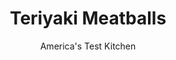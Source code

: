 ---
layout: ../../layouts/MarkdownPostLayout.astro
title: Teriyaki Meatballs
author: America's Test Kitchen
pubDate: 2023-03-15
description: "Packing outsized flavor into these one-bite chicken meatballs was no small task, but we did it."
image_url: https://res.cloudinary.com/hksqkdlah/image/upload/ar_1:1,c_fill,dpr_2.0,f_auto,fl_lossy.progressive.strip_profile,g_faces:auto,q_auto:low,w_344/27422_sfs-teriyaki-meatballs-12
tags: ["Appetizers","Chicken","Make Ahead"]
calories: 1761
protein: 2
carbohydrates: 2
fats: 
fiber: 
ingredients: ["6 ounces, shiitake mushrooms, stemmed and chopped coarse","1 1/2 cups chopped, green cabbage","2 tablespoons, vegetable oil",", Salt and pepper","3 , garlic cloves, minced","1 tablespoon, grated fresh ginger","1 pound, ground chicken","1/2 cup, panko bread crumbs","4 , scallions, minced","3 tablespoons, minced fresh cilantro","1 , large egg, lightly beaten","1 tablespoon, toasted sesame oil","1 tablespoon, cornstarch","1 tablespoon, unseasoned rice vinegar","1/2 cup, mirin","1/3 cup, water","1/4 cup, soy sauce","3 tablespoons, sugar","2 , scallions, green parts only, sliced thin on bias","1 tablespoon, sesame seeds, toasted"]
serves: 40
time: "1½ hours, plus 1 hour chilling"
instructions: ["FOR THE MEATBALLS: Adjust oven rack to upper-middle position and heat oven to 400 degrees. Line rimmed baking sheet with aluminum foil and spray evenly with vegetable oil spray. Combine mushrooms and cabbage in food processor and pulse until chopped into 1/4-inch pieces, about 5 pulses.","Heat vegetable oil in 12-inch nonstick skillet over medium-high heat until shimmering. Add mushroom mixture and 1/2 teaspoon salt and cook, stirring occasionally, until vegetables are lightly browned, 6 to 8 minutes. Add garlic and ginger and cook until fragrant, about 30 seconds. Transfer to large bowl.","FOR THE SAUCE: Wipe now-empty skillet clean with paper towels. Whisk cornstarch and vinegar in small bowl until combined; set aside. Bring mirin, water, soy sauce, and sugar to boil over high heat. Whisk in cornstarch slurry, reduce heat to medium-low, and simmer until thickened, about 1 minute. Remove pan from heat; transfer 3 tablespoons teriyaki sauce to mushroom mixture. Let mushroom mixture cool completely, about 15 minutes. Cover skillet and set remaining sauce aside.","Add chicken, panko, scallions, cilantro, egg, sesame oil, and 1/2 teaspoon pepper to cooled mushroom mixture and mix with your hands until thoroughly combined. Divide chicken mixture into 40 portions, about 1 tablespoon each. Roll between your wet hands to form 1 1/4-inch balls and space evenly on prepared sheet in 8 rows of five. Cover lightly with plastic wrap and refrigerate until firm, about 1 hour.","Uncover sheet and bake until meatballs are firm and bottoms are lightly browned, 15 to 20 minutes, rotating pan halfway through cooking. Rewarm sauce over medium-low heat. Add meatballs to skillet and toss to coat with sauce. Transfer meatballs and sauce to serving dish and sprinkle with scallions and sesame seeds. Serve.","TO MAKE AHEAD: Meatballs and sauce can be prepared through step 4, covered, and refrigerated for up to 24 hours. Add 2 tablespoons water to sauce when reheating."]
nutrition: ["97 mg Potassium","33 mg Phosphorus","9 mg Calcium","6 mg Magnesium","98 mg Sodium","2 g Fat","1 g Monounsaturated","1 mg Vitamin C","14 mg Cholesterol","4 µg Folate (food)","1 g Sugars","7 µg Vitamin K","24 g Water","2 g Carbs","4 µg Folate equivalent (total)","2 g Protein","3 µg Vitamin A","44 kcal Energy","1761 calories"]
notes: "If you don’t have mirin, use an equal amount of dry white wine and increase the sugar to 1/4 cup. Toast the sesame seeds in a dry skillet over medium heat until fragrant (about 1 minute), and then remove the pan from the heat so the seeds won’t scorch. Plan ahead: The meatballs need to chill for at least 1 hour before baking."
---